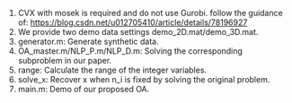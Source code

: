 1. CVX with mosek is required and do not use Gurobi.
follow the guidance of: https://blog.csdn.net/u012705410/article/details/78196927
2. We provide two demo data settings demo_2D.mat/demo_3D.mat. 
3. generator.m: Generate synthetic data.
4. OA_master.m/NLP_P.m/NLP_D.m: Solving the corresponding subproblem in our paper.
5. range: Calculate the range of the integer variables.
6. solve_x: Recover x when n_i is fixed by solving the original problem.
7. main.m: Demo of our proposed OA.
